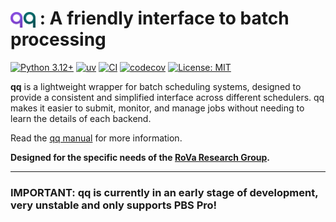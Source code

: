 #  <img src="assets/qq_logo.png" alt="qq logo" width="40" style="vertical-align: middle;"/> : A friendly interface to batch processing
[![Python 3.12+](https://img.shields.io/badge/python-3.12+-blue.svg)](https://www.python.org/downloads/)
[![uv](https://img.shields.io/endpoint?url=https://raw.githubusercontent.com/astral-sh/uv/main/assets/badge/v0.json)](https://github.com/astral-sh/uv)
[![CI](https://github.com/ladme/qq/actions/workflows/ci.yml/badge.svg)](https://github.com/ladme/qq/actions/workflows/ci.yml)
[![codecov](https://codecov.io/gh/ladme/qq/branch/main/graph/badge.svg)](https://codecov.io/gh/ladme/qq)
[![License: MIT](https://img.shields.io/badge/License-MIT-yellow.svg)](https://opensource.org/licenses/MIT)

**qq** is a lightweight wrapper for batch scheduling systems, designed to provide a consistent and simplified interface across different schedulers. qq makes it easier to submit, monitor, and manage jobs without needing to learn the details of each backend.

Read the [qq manual](https://ladme.github.io/qq-manual) for more information.

**Designed for the specific needs of the [RoVa Research Group](https://vacha.ceitec.cz/).**

***

### **IMPORTANT: qq is currently in an early stage of development, very unstable and only supports PBS Pro!** 